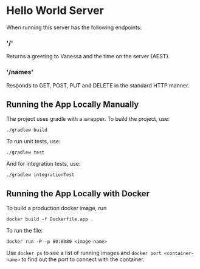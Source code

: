 # Hello World Server

When running this server has the following endpoints:

### '/'

Returns a greeting to Vanessa and the time on the server (AEST).

### '/names'

Responds to GET, POST, PUT and DELETE in the standard HTTP manner.

## Running the App Locally Manually

The project uses gradle with a wrapper. To build the project, use:

```./gradlew build```

To run unit tests, use:

```./gradlew test```

And for integration tests, use:

```./gradlew integrationTest```

## Running the App Locally with Docker

To build a production docker image, run 
```
docker build -f Dockerfile.app .
```

To run the file:
```
docker run -P -p 80:8080 <image-name>
```

Use ```docker ps``` to see a list of running images and ```docker port <container-name>``` to find out the port to connect with the container.